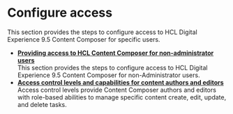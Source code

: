# Configure access

This section provides the steps to configure access to HCL Digital Experience 9.5 Content Composer for specific users.

-   **[Providing access to HCL Content Composer for non-administrator users](providing_access_cc_nonad.md)**  
This section provides the steps to configure access to HCL Digital Experience 9.5 Content Composer for non-Administrator users.
-   **[Access control levels and capabilities for content authors and editors](access_control_levels_author_editor.md)**  
Access control levels provide Content Composer authors and editors with role-based abilities to manage specific content create, edit, update, and delete tasks.


